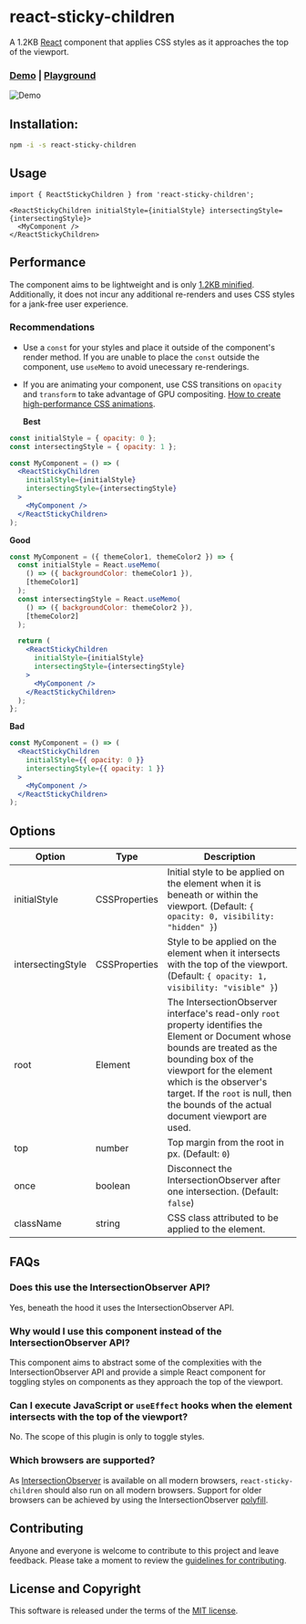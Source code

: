 # react-sticky-children

A 1.2KB [React](https://reactjs.org/) component that applies CSS styles as it approaches the top of the viewport.

### [Demo](https://react-sticky-children.vercel.app/) | [Playground](https://codesandbox.io/s/react-sticky-children-demo-2pgr6g)

![Demo](https://github.com/kevinfarrugia/react-sticky-children/blob/main/docs/demo.gif?raw=true "Demonstration video showing components animating as the user scrolls downwards.")

## Installation:

```sh
npm -i -s react-sticky-children
```

## Usage

```
import { ReactStickyChildren } from 'react-sticky-children';
```

```
<ReactStickyChildren initialStyle={initialStyle} intersectingStyle={intersectingStyle}>
  <MyComponent />
</ReactStickyChildren>
```

## Performance

The component aims to be lightweight and is only [1.2KB minified](https://bundlephobia.com/package/react-sticky-children). Additionally, it does not incur any additional re-renders and uses CSS styles for a jank-free user experience.

### Recommendations

- Use a `const` for your styles and place it outside of the component's render method. If you are unable to place the `const` outside the component, use `useMemo` to avoid unecessary re-renderings.
- If you are animating your component, use CSS transitions on `opacity` and `transform` to take advantage of GPU compositing. [How to create high-performance CSS animations](https://web.dev/animations-guide/).

  **Best**

```jsx
const initialStyle = { opacity: 0 };
const intersectingStyle = { opacity: 1 };

const MyComponent = () => (
  <ReactStickyChildren
    initialStyle={initialStyle}
    intersectingStyle={intersectingStyle}
  >
    <MyComponent />
  </ReactStickyChildren>
);
```

**Good**

```jsx
const MyComponent = ({ themeColor1, themeColor2 }) => {
  const initialStyle = React.useMemo(
    () => ({ backgroundColor: themeColor1 }),
    [themeColor1]
  );
  const intersectingStyle = React.useMemo(
    () => ({ backgroundColor: themeColor2 }),
    [themeColor2]
  );

  return (
    <ReactStickyChildren
      initialStyle={initialStyle}
      intersectingStyle={intersectingStyle}
    >
      <MyComponent />
    </ReactStickyChildren>
  );
};
```

**Bad**

```jsx
const MyComponent = () => (
  <ReactStickyChildren
    initialStyle={{ opacity: 0 }}
    intersectingStyle={{ opacity: 1 }}
  >
    <MyComponent />
  </ReactStickyChildren>
);
```

## Options

| Option            | Type          | Description                                                                                                                                                                                                                                                                                     |
| ----------------- | ------------- | ----------------------------------------------------------------------------------------------------------------------------------------------------------------------------------------------------------------------------------------------------------------------------------------------- |
| initialStyle      | CSSProperties | Initial style to be applied on the element when it is beneath or within the viewport. (Default: `{ opacity: 0, visibility: "hidden" }`)                                                                                                                                                         |
| intersectingStyle | CSSProperties | Style to be applied on the element when it intersects with the top of the viewport. (Default: `{ opacity: 1, visibility: "visible" }`)                                                                                                                                                          |
| root              | Element       | The IntersectionObserver interface's read-only `root` property identifies the Element or Document whose bounds are treated as the bounding box of the viewport for the element which is the observer's target. If the `root` is null, then the bounds of the actual document viewport are used. |
| top               | number        | Top margin from the root in px. (Default: `0`)                                                                                                                                                                                                                                                  |
| once              | boolean       | Disconnect the IntersectionObserver after one intersection. (Default: `false`)                                                                                                                                                                                                                  |
| className         | string        | CSS class attributed to be applied to the element.                                                                                                                                                                                                                                              |

## FAQs

### Does this use the IntersectionObserver API?

Yes, beneath the hood it uses the IntersectionObserver API.

### Why would I use this component instead of the IntersectionObserver API?

This component aims to abstract some of the complexities with the IntersectionObserver API and provide a simple React component for toggling styles on components as they approach the top of the viewport.

### Can I execute JavaScript or `useEffect` hooks when the element intersects with the top of the viewport?

No. The scope of this plugin is only to toggle styles.

### Which browsers are supported?

As [IntersectionObserver](https://caniuse.com/intersectionobserver) is available on all modern browsers, `react-sticky-children` should also run on all modern browsers. Support for older browsers can be achieved by using the IntersectionObserver [polyfill](https://github.com/w3c/IntersectionObserver/tree/main/polyfill).

## Contributing

Anyone and everyone is welcome to contribute to this project and leave feedback. Please take a moment to review the [guidelines for contributing](CONTRIBUTING.md).

## License and Copyright

This software is released under the terms of the [MIT license](https://github.com/kevinfarrugia/react-sticky-children/blob/main/LICENSE).
